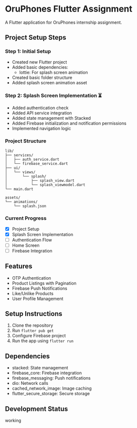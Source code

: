 # OruPhones Flutter Assignment

A Flutter application for OruPhones internship assignment.

## Project Setup Steps

### Step 1: Initial Setup 
- Created new Flutter project
- Added basic dependencies:
  - lottie: For splash screen animation
- Created basic folder structure
- Added splash screen animation asset

### Step 2: Splash Screen Implementation ⏳
- Added authentication check
- Added API service integration
- Added state management with Stacked
- Added Firebase initialization and notification permissions
- Implemented navigation logic

### Project Structure
```
lib/
├── services/
│   ├── auth_service.dart
│   └── firebase_service.dart
├── ui/
│   └── views/
│       └── splash/
│           ├── splash_view.dart
│           └── splash_viewmodel.dart
└── main.dart

assets/
└── animations/
    └── splash.json
```

### Current Progress
- [x] Project Setup
- [x] Splash Screen Implementation
- [ ] Authentication Flow
- [ ] Home Screen
- [ ] Firebase Integration

## Features
- OTP Authentication
- Product Listings with Pagination
- Firebase Push Notifications
- Like/Unlike Products
- User Profile Management

## Setup Instructions
1. Clone the repository
2. Run `flutter pub get`
3. Configure Firebase project
4. Run the app using `flutter run`

## Dependencies
- stacked: State management
- firebase_core: Firebase integration
- firebase_messaging: Push notifications
- dio: Network calls
- cached_network_image: Image caching
- flutter_secure_storage: Secure storage

## Development Status
working